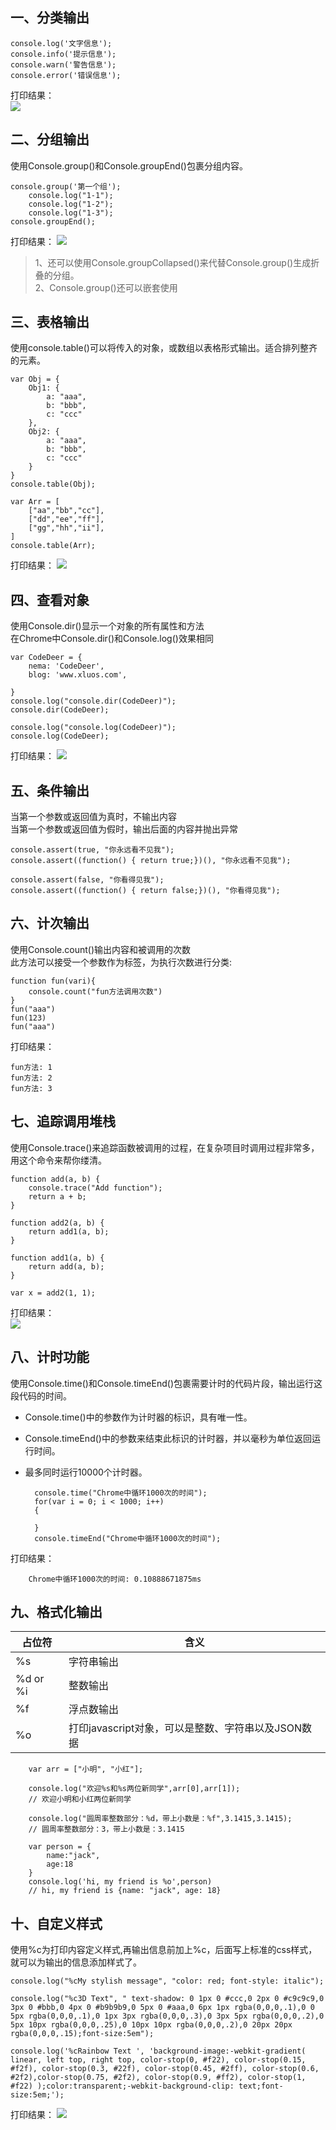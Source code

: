 ## 一、分类输出
    console.log('文字信息');
    console.info('提示信息');
    console.warn('警告信息');
    console.error('错误信息');
打印结果：   
<img src="../console.png">
## 二、分组输出
使用Console.group()和Console.groupEnd()包裹分组内容。

    console.group('第一个组');
        console.log("1-1");
        console.log("1-2");
        console.log("1-3");
    console.groupEnd();
打印结果：
<img src="../console2.png">
>1、还可以使用Console.groupCollapsed()来代替Console.group()生成折叠的分组。   
2、Console.group()还可以嵌套使用
## 三、表格输出
使用console.table()可以将传入的对象，或数组以表格形式输出。适合排列整齐的元素。   

    var Obj = {
        Obj1: {
            a: "aaa",
            b: "bbb",
            c: "ccc"
        },
        Obj2: {
            a: "aaa",
            b: "bbb",
            c: "ccc"
        }
    }
    console.table(Obj);

    var Arr = [
        ["aa","bb","cc"],
        ["dd","ee","ff"],
        ["gg","hh","ii"],
    ]
    console.table(Arr);
打印结果：
<img src="../console3.png">
## 四、查看对象
使用Console.dir()显示一个对象的所有属性和方法   
在Chrome中Console.dir()和Console.log()效果相同

    var CodeDeer = {
        nema: 'CodeDeer',
        blog: 'www.xluos.com',
            
    }
    console.log("console.dir(CodeDeer)");
    console.dir(CodeDeer);

    console.log("console.log(CodeDeer)");
    console.log(CodeDeer);
打印结果：
<img src="../console4.png">
## 五、条件输出
当第一个参数或返回值为真时，不输出内容   
当第一个参数或返回值为假时，输出后面的内容并抛出异常

    console.assert(true, "你永远看不见我");
    console.assert((function() { return true;})(), "你永远看不见我");

    console.assert(false, "你看得见我");
    console.assert((function() { return false;})(), "你看得见我");
## 六、计次输出
使用Console.count()输出内容和被调用的次数   
此方法可以接受一个参数作为标签，为执行次数进行分类:

    function fun(vari){
        console.count("fun方法调用次数")
    }
    fun("aaa")
    fun(123)
    fun("aaa")
打印结果：

    fun方法: 1
    fun方法: 2
    fun方法: 3  
## 七、追踪调用堆栈
使用Console.trace()来追踪函数被调用的过程，在复杂项目时调用过程非常多，用这个命令来帮你缕清。   

    function add(a, b) {
        console.trace("Add function");
        return a + b;
    }

    function add2(a, b) {
        return add1(a, b);
    }

    function add1(a, b) {
        return add(a, b);
    }

    var x = add2(1, 1);
打印结果：   
<img src="../console5.png">
## 八、计时功能
使用Console.time()和Console.timeEnd()包裹需要计时的代码片段，输出运行这段代码的时间。
* Console.time()中的参数作为计时器的标识，具有唯一性。 
* Console.timeEnd()中的参数来结束此标识的计时器，并以毫秒为单位返回运行时间。   
* 最多同时运行10000个计时器。

        console.time("Chrome中循环1000次的时间");
        for(var i = 0; i < 1000; i++)
        {

        }
        console.timeEnd("Chrome中循环1000次的时间");
打印结果：

        Chrome中循环1000次的时间: 0.10888671875ms
## 九、格式化输出
占位符|含义 
---|---  
%s|字符串输出   
%d or %i|整数输出   
%f|浮点数输出   
%o|打印javascript对象，可以是整数、字符串以及JSON数据

        var arr = ["小明", "小红"];

        console.log("欢迎%s和%s两位新同学",arr[0],arr[1]);
        // 欢迎小明和小红两位新同学

        console.log("圆周率整数部分：%d，带上小数是：%f",3.1415,3.1415);
        // 圆周率整数部分：3，带上小数是：3.1415

        var person = {
            name:"jack",
            age:18
        }
        console.log('hi, my friend is %o',person)
        // hi, my friend is {name: "jack", age: 18}
## 十、自定义样式
使用%c为打印内容定义样式,再输出信息前加上%c，后面写上标准的css样式，就可以为输出的信息添加样式了。

    console.log("%cMy stylish message", "color: red; font-style: italic");

    console.log("%c3D Text", " text-shadow: 0 1px 0 #ccc,0 2px 0 #c9c9c9,0 3px 0 #bbb,0 4px 0 #b9b9b9,0 5px 0 #aaa,0 6px 1px rgba(0,0,0,.1),0 0 5px rgba(0,0,0,.1),0 1px 3px rgba(0,0,0,.3),0 3px 5px rgba(0,0,0,.2),0 5px 10px rgba(0,0,0,.25),0 10px 10px rgba(0,0,0,.2),0 20px 20px rgba(0,0,0,.15);font-size:5em");

    console.log('%cRainbow Text ', 'background-image:-webkit-gradient( linear, left top, right top, color-stop(0, #f22), color-stop(0.15, #f2f), color-stop(0.3, #22f), color-stop(0.45, #2ff), color-stop(0.6, #2f2),color-stop(0.75, #2f2), color-stop(0.9, #ff2), color-stop(1, #f22) );color:transparent;-webkit-background-clip: text;font-size:5em;');
打印结果：
<img src="../console6.png">